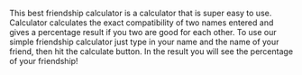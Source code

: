 This best friendship calculator is a calculator that is super easy to use. 
Calculator calculates the exact compatibility of two names entered and gives a percentage result if you two are good for each other.
To use our simple friendship calculator just type in your name and the name of your friend, then hit the calculate button. 
In the result you will see the percentage of your friendship!
